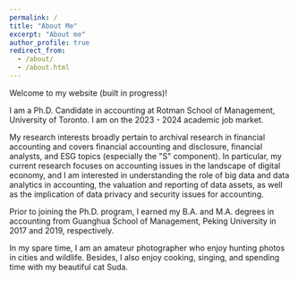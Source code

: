 ```yaml
---
permalink: /
title: "About Me"
excerpt: "About me"
author_profile: true
redirect_from: 
  - /about/
  - /about.html
---
```


Welcome to my website (built in progress)!

I am a Ph.D. Candidate in accounting at Rotman School of Management, University of Toronto. I am on the 2023 - 2024 academic job market.

My research interests broadly pertain to archival research in financial accounting and covers financial accounting and disclosure, financial analysts, and ESG topics (especially the "S" component). In particular, my current research focuses on accounting issues in the landscape of digital economy, and I am interested in understanding the role of big data and data analytics in accounting, the valuation and reporting of data assets, as well as the implication of data privacy and security issues for accounting.

Prior to joining the Ph.D. program, I earned my B.A. and M.A. degrees in accounting from Guanghua School of Management, Peking University in 2017 and 2019, respectively.

In my spare time, I am an amateur photographer who enjoy hunting photos in cities and wildlife. Besides, I also enjoy cooking, singing, and spending time with my beautiful cat Suda. 



